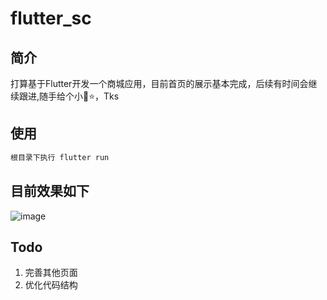 # flutter_sc
## 简介
打算基于Flutter开发一个商城应用，目前首页的展示基本完成，后续有时间会继续跟进,随手给个小🌟⭐，Tks

## 使用
```dart
根目录下执行 flutter run
```
## 目前效果如下
![image](https://github.com/zhouzhuhao/flutter_sc/blob/master/screenshots/homePage.gif)



## Todo
1. 完善其他页面
2. 优化代码结构
